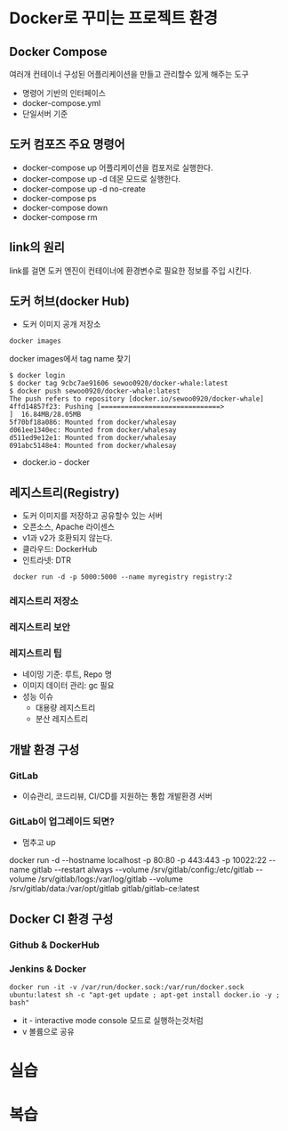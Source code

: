 # Docker로 꾸미는 프로젝트 환경
## Docker Compose
여러개 컨테이너 구성된 어플리케이션을 만들고 관리할수 있게 해주는 도구  
- 명령어 기반의 인터페이스
- docker-compose.yml
- 단일서버 기준

## 도커 컴포즈 주요 명령어
- docker-compose up 어플리케이션을 컴포저로 실행한다.
- docker-compose up -d 데몬 모드로 실행한다.
- docker-compose up -d no-create
- docker-compose ps
- docker-compose down
- docker-compose rm

## link의 원리
link를 걸면 도커 엔진이 컨테이너에 환경변수로 필요한 정보를 주입 시킨다.

## 도커 허브(docker Hub)
- 도커 이미지 공개 저장소

```docker build -t docker-whale:lates .
docker images
```
docker images에서 tag name 찾기


```
$ docker login
$ docker tag 9cbc7ae91606 sewoo0920/docker-whale:latest
$ docker push sewoo0920/docker-whale:latest
The push refers to repository [docker.io/sewoo0920/docker-whale]
4ffd14857f23: Pushing [==============================>                    ]  16.84MB/28.05MB
5f70bf18a086: Mounted from docker/whalesay
d061ee1340ec: Mounted from docker/whalesay
d511ed9e12e1: Mounted from docker/whalesay
091abc5148e4: Mounted from docker/whalesay
```
- docker.io - docker

## 레지스트리(Registry)

- 도커 이미지를 저장하고 공유할수 있는 서버
- 오픈소스, Apache 라이센스
- v1과 v2가 호환되지 않는다.
- 클라우드: DockerHub
- 인트라넷: DTR

```
 docker run -d -p 5000:5000 --name myregistry registry:2
 ```

 ### 레지스트리 저장소
 ### 레지스트리 보안
 ### 레지스트리 팁
 - 네이밍 기준: 루트, Repo 명
 - 이미지 데이터 관리: gc 필요
 - 성능 이슈
    - 대용량 레지스트리
    - 분산 레지스트리

## 개발 환경 구성
### GitLab
- 이슈관리, 코드리뷰, CI/CD를 지원하는 통합 개발환경 서버

### GitLab이 업그레이드 되면?
- 멈추고 up


docker run -d --hostname localhost -p 80:80 -p 443:443 -p 10022:22 --name gitlab --restart always --volume /srv/gitlab/config:/etc/gitlab --volume /srv/gitlab/logs:/var/log/gitlab --volume /srv/gitlab/data:/var/opt/gitlab gitlab/gitlab-ce:latest

## Docker CI 환경 구성
### Github & DockerHub
### Jenkins & Docker

```
docker run -it -v /var/run/docker.sock:/var/run/docker.sock ubuntu:latest sh -c "apt-get update ; apt-get install docker.io -y ; bash"
```
 - it - interactive mode console 모드로 실행하는것처럼
 - v 볼륨으로 공유

 # 실습

# 복습  